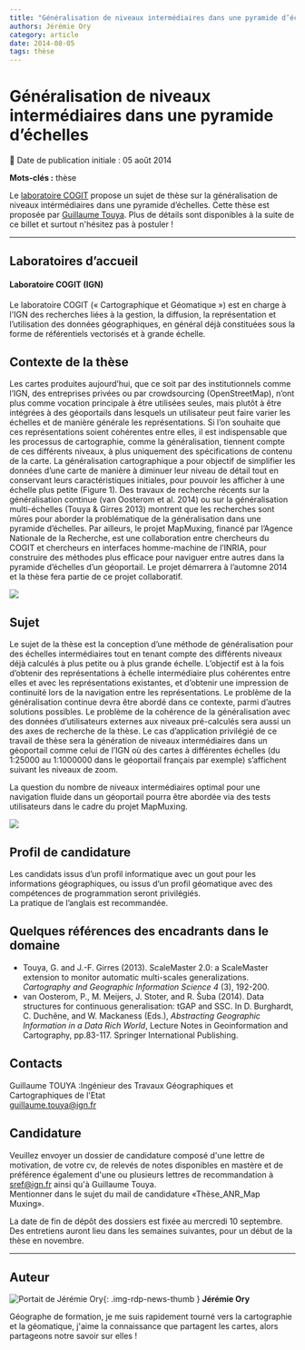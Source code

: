 ```yaml
---
title: "Généralisation de niveaux intermédiaires dans une pyramide d’échelles"
authors: Jérémie Ory
category: article
date: 2014-08-05
tags: thèse
---
```


# Généralisation de niveaux intermédiaires dans une pyramide d’échelles

:calendar: Date de publication initiale : 05 août 2014

**Mots-clés :** thèse

Le [laboratoire COGIT](http://recherche.ign.fr/labos/cogit/accueilCOGIT.php) propose un sujet de thèse sur la généralisation de niveaux intérmédiaires dans une pyramide d’échelles. Cette thèse est proposée par [Guillaume Touya](http://recherche.ign.fr/labos/cogit/cv.php?prenom=Guillaume&nom=Touya). Plus de détails sont disponibles à la suite de ce billet et surtout n'hésitez pas à postuler !

----

## Laboratoires d’accueil

#### Laboratoire COGIT (IGN)

Le laboratoire COGIT (« Cartographique et Géomatique ») est en charge à l'IGN des recherches liées à la gestion, la diffusion, la représentation et l’utilisation des données géographiques, en général déjà constituées sous la forme de référentiels vectorisés et à grande échelle.

## Contexte de la thèse

Les cartes produites aujourd’hui, que ce soit par des institutionnels comme l’IGN, des entreprises privées ou par crowdsourcing (OpenStreetMap), n’ont plus comme vocation principale à être utilisées seules, mais plutôt à être intégrées à des géoportails dans lesquels un utilisateur peut faire varier les échelles et de manière générale les représentations. Si l’on souhaite que ces représentations soient cohérentes entre elles, il est indispensable que les processus de cartographie, comme la généralisation, tiennent compte de ces différents niveaux, à plus uniquement des spécifications de contenu de la carte. La généralisation cartographique a pour objectif de simplifier les données d’une carte de manière à diminuer leur niveau de détail tout en conservant leurs caractéristiques initiales, pour pouvoir les afficher à une échelle plus petite (Figure 1). Des travaux de recherche récents sur la généralisation continue (van Oosterom et al. 2014) ou sur la généralisation multi-échelles (Touya & Girres 2013) montrent que les recherches sont mûres pour aborder la problématique de la généralisation dans une pyramide d’échelles. Par ailleurs, le projet MapMuxing, financé par l’Agence Nationale de la Recherche, est une collaboration entre chercheurs du COGIT et chercheurs en interfaces homme-machine de l’INRIA, pour construire des méthodes plus efficace pour naviguer entre autres dans la pyramide d’échelles d’un géoportail. Le projet démarrera à l’automne 2014 et la thèse fera partie de ce projet collaboratif.

![](https://cdn.geotribu.fr/img/articles-blog-rdp/capture-ecran/These_mapmuxing.png)

## Sujet

Le sujet de la thèse est la conception d’une méthode de généralisation pour des échelles intermédiaires tout en tenant compte des différents niveaux déjà calculés à plus petite ou à plus grande échelle. L’objectif est à la fois d’obtenir des représentations à échelle intermédiaire plus cohérentes entre elles et avec les représentations existantes, et d’obtenir une impression de continuité lors de la navigation entre les représentations. Le problème de la généralisation continue devra être abordé dans ce contexte, parmi d’autres solutions possibles. Le problème de la cohérence de la généralisation avec des données d’utilisateurs externes aux niveaux pré-calculés sera aussi un des axes de recherche de la thèse. Le cas d’application privilégié de ce travail de thèse sera la génération de niveaux intermédiaires dans un géoportail comme celui de l’IGN où des cartes à différentes échelles (du 1:25000 au 1:1000000 dans le géoportail français par exemple) s’affichent suivant les niveaux de zoom.

La question du nombre de niveaux intermédiaires optimal pour une navigation fluide dans un géoportail pourra être abordée via des tests utilisateurs dans le cadre du projet MapMuxing.

![](https://cdn.geotribu.fr/img/articles-blog-rdp/capture-ecran/These_mapmuxing2.png)

## Profil de candidature

Les candidats issus d’un profil informatique avec un gout pour les informations géographiques, ou issus d’un profil géomatique avec des compétences de programmation seront privilégiés.  
La pratique de l’anglais est recommandée.

## Quelques références des encadrants dans le domaine

* Touya, G. and J.-F. Girres (2013). ScaleMaster 2.0: a ScaleMaster extension to monitor automatic multi-scales generalizations. *Cartography and Geographic Information Science 4* (3), 192-200.
* van Oosterom, P., M. Meijers, J. Stoter, and R. Šuba (2014). Data structures for continuous generalisation: tGAP and SSC. In D. Burghardt, C. Duchêne, and W. Mackaness (Eds.), *Abstracting Geographic Information in a Data Rich World*, Lecture Notes in Geoinformation and Cartography, pp.83-117. Springer International Publishing.

## Contacts

Guillaume TOUYA :Ingénieur des Travaux Géographiques et Cartographiques de l'Etat  
[guillaume.touya@ign.fr](mailto:guillaume.touya@ign.fr)

## Candidature

Veuillez envoyer un dossier de candidature composé d'une lettre de motivation, de votre cv, de relevés de notes disponibles en mastère et de préférence également d'une ou plusieurs lettres de recommandation à [sref@ign.fr](mailto:sref@ign.fr) ainsi qu'à Guillaume Touya.  
Mentionner dans le sujet du mail de candidature «Thèse\_ANR\_Map Muxing».

La date de fin de dépôt des dossiers est fixée au mercredi 10 septembre. Des entretiens auront lieu dans les semaines suivantes, pour un début de la thèse en novembre.

----

## Auteur

![Portait de Jérémie Ory](https://cdn.geotribu.fr/img/internal/contributeurs/jory.JPG){: .img-rdp-news-thumb }
**Jérémie Ory**

Géographe de formation, je me suis rapidement tourné vers la cartographie et la géomatique, j'aime la connaissance que partagent les cartes, alors partageons notre savoir sur elles !
